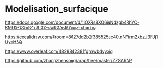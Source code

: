 # Modelisation_surfacique
https://docs.google.com/document/d/1iOXRs8XQ6iuNdzgb4RhYC-RMH97DSeK4rBh32-dui80/edit?usp=sharing 

https://excalidraw.com/#room=8627dd2b2f385525ec40,nNYirm2xbzU3FJj1UycHBQ

https://www.overleaf.com/4828842381fghhwbdvyxjg

https://github.com/zhangzhensong/arap/tree/master/ZZSARAP

